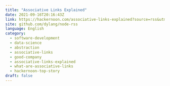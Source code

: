 ```yaml
---
title: "Associative Links Explained"
date: 2021-09-16T20:16:43Z
link: https://hackernoon.com/associative-links-explained?source=rss&utm_medium=RSS&utm_source=news.12bit.vn
site: github.com/dylang/node-rss
language: English
category:
  - software-development
  - data-science
  - abstraction
  - associative-links
  - good-company
  - associative-links-explained
  - what-are-associative-links
  - hackernoon-top-story
draft: false
---
```

